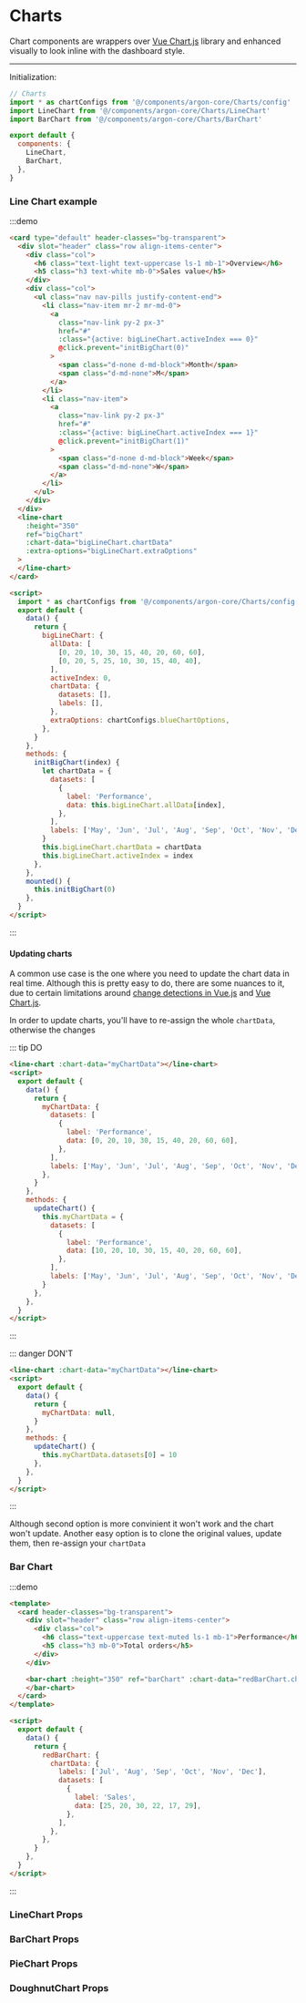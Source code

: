 # Charts

Chart components are wrappers over [Vue Chart.js](https://vue-chartjs.org/) library and enhanced visually to look inline with the dashboard style.

<hr>

Initialization:

```js
// Charts
import * as chartConfigs from '@/components/argon-core/Charts/config'
import LineChart from '@/components/argon-core/Charts/LineChart'
import BarChart from '@/components/argon-core/Charts/BarChart'

export default {
  components: {
    LineChart,
    BarChart,
  },
}
```

### Line Chart example

:::demo

```html
<card type="default" header-classes="bg-transparent">
  <div slot="header" class="row align-items-center">
    <div class="col">
      <h6 class="text-light text-uppercase ls-1 mb-1">Overview</h6>
      <h5 class="h3 text-white mb-0">Sales value</h5>
    </div>
    <div class="col">
      <ul class="nav nav-pills justify-content-end">
        <li class="nav-item mr-2 mr-md-0">
          <a
            class="nav-link py-2 px-3"
            href="#"
            :class="{active: bigLineChart.activeIndex === 0}"
            @click.prevent="initBigChart(0)"
          >
            <span class="d-none d-md-block">Month</span>
            <span class="d-md-none">M</span>
          </a>
        </li>
        <li class="nav-item">
          <a
            class="nav-link py-2 px-3"
            href="#"
            :class="{active: bigLineChart.activeIndex === 1}"
            @click.prevent="initBigChart(1)"
          >
            <span class="d-none d-md-block">Week</span>
            <span class="d-md-none">W</span>
          </a>
        </li>
      </ul>
    </div>
  </div>
  <line-chart
    :height="350"
    ref="bigChart"
    :chart-data="bigLineChart.chartData"
    :extra-options="bigLineChart.extraOptions"
  >
  </line-chart>
</card>

<script>
  import * as chartConfigs from '@/components/argon-core/Charts/config'
  export default {
    data() {
      return {
        bigLineChart: {
          allData: [
            [0, 20, 10, 30, 15, 40, 20, 60, 60],
            [0, 20, 5, 25, 10, 30, 15, 40, 40],
          ],
          activeIndex: 0,
          chartData: {
            datasets: [],
            labels: [],
          },
          extraOptions: chartConfigs.blueChartOptions,
        },
      }
    },
    methods: {
      initBigChart(index) {
        let chartData = {
          datasets: [
            {
              label: 'Performance',
              data: this.bigLineChart.allData[index],
            },
          ],
          labels: ['May', 'Jun', 'Jul', 'Aug', 'Sep', 'Oct', 'Nov', 'Dec'],
        }
        this.bigLineChart.chartData = chartData
        this.bigLineChart.activeIndex = index
      },
    },
    mounted() {
      this.initBigChart(0)
    },
  }
</script>
```

:::

#### Updating charts

A common use case is the one where you need to update the chart data in real time.
Although this is pretty easy to do, there are some nuances to it, due to certain limitations around
[change detections in Vue.js](https://vuejs.org/v2/guide/reactivity.html#Change-Detection-Caveats) and
[Vue Chart.js](https://vue-chartjs.org/guide/#updating-charts).

In order to update charts, you'll have to re-assign the whole `chartData`, otherwise the changes

::: tip DO

```html
<line-chart :chart-data="myChartData"></line-chart>
<script>
  export default {
    data() {
      return {
        myChartData: {
          datasets: [
            {
              label: 'Performance',
              data: [0, 20, 10, 30, 15, 40, 20, 60, 60],
            },
          ],
          labels: ['May', 'Jun', 'Jul', 'Aug', 'Sep', 'Oct', 'Nov', 'Dec'],
        },
      }
    },
    methods: {
      updateChart() {
        this.myChartData = {
          datasets: [
            {
              label: 'Performance',
              data: [10, 20, 10, 30, 15, 40, 20, 60, 60],
            },
          ],
          labels: ['May', 'Jun', 'Jul', 'Aug', 'Sep', 'Oct', 'Nov', 'Dec'],
        }
      },
    },
  }
</script>
```

:::

::: danger DON'T

```html
<line-chart :chart-data="myChartData"></line-chart>
<script>
  export default {
    data() {
      return {
        myChartData: null,
      }
    },
    methods: {
      updateChart() {
        this.myChartData.datasets[0] = 10
      },
    },
  }
</script>
```

:::

Although second option is more convinient it won't work and the chart won't update.
Another easy option is to clone the original values, update them, then re-assign your `chartData`

### Bar Chart

:::demo

```html
<template>
  <card header-classes="bg-transparent">
    <div slot="header" class="row align-items-center">
      <div class="col">
        <h6 class="text-uppercase text-muted ls-1 mb-1">Performance</h6>
        <h5 class="h3 mb-0">Total orders</h5>
      </div>
    </div>

    <bar-chart :height="350" ref="barChart" :chart-data="redBarChart.chartData">
    </bar-chart>
  </card>
</template>

<script>
  export default {
    data() {
      return {
        redBarChart: {
          chartData: {
            labels: ['Jul', 'Aug', 'Sep', 'Oct', 'Nov', 'Dec'],
            datasets: [
              {
                label: 'Sales',
                data: [25, 20, 30, 22, 17, 29],
              },
            ],
          },
        },
      }
    },
  }
</script>
```

:::

### LineChart Props

<props-table component-name="line-chart"></props-table>

### BarChart Props

<props-table component-name="bar-chart"></props-table>

### PieChart Props

<props-table component-name="pie-chart"></props-table>

### DoughnutChart Props

<props-table component-name="doughnut-chart"></props-table>

<script>
import * as chartConfigs from '@/components/argon-core/Charts/config';
function randomScalingFactor() {
  return Math.round(Math.random() * 100);
}

export default {
  data() {
    return {
      bigLineChart: {
        allData: [
          [0, 20, 10, 30, 15, 40, 20, 60, 60],
          [0, 20, 5, 25, 10, 30, 15, 40, 40]
        ],
        activeIndex: 0,
        chartData: {
          datasets: [],
          labels: [],
        },
        extraOptions: chartConfigs.blueChartOptions,
      },
      redBarChart: {
        chartData: {
          labels: ['Jul', 'Aug', 'Sep', 'Oct', 'Nov', 'Dec'],
          datasets: [{
            label: 'Sales',
            data: [25, 20, 30, 22, 17, 29]
          }]
        }
      }
    };
  },
  methods: {
    initBigChart(index) {
      let chartData = {
        datasets: [
          {
            label: 'Performance',
            data: this.bigLineChart.allData[index]
          }
        ],
        labels: ['May', 'Jun', 'Jul', 'Aug', 'Sep', 'Oct', 'Nov', 'Dec'],
      };
      this.bigLineChart.chartData = chartData;
      this.bigLineChart.activeIndex = index;
    }
  },
  mounted() {
    this.initBigChart(0);
  }
};
</script>
